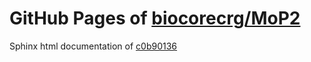 GitHub Pages of [biocorecrg/MoP2](https://github.com/biocorecrg/MoP2.git)
===
Sphinx html documentation of [c0b90136](https://github.com/biocorecrg/MoP2/tree/c0b90136325bef6549a9a14ec6f4fd9177566300)
